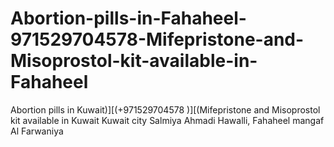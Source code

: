# Abortion-pills-in-Fahaheel-971529704578-Mifepristone-and-Misoprostol-kit-available-in-Fahaheel
Abortion pills in Kuwait)][(+971529704578 )][(Mifepristone and Misoprostol kit available in Kuwait Kuwait city Salmiya Ahmadi Hawalli, Fahaheel mangaf Al Farwaniya
